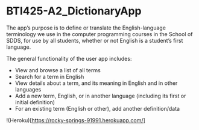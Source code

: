 # BTI425-A2_DictionaryApp

The app’s purpose is to define or translate the English-language terminology we use in the computer programming courses in the School of SDDS, for use by all students, whether or not English is a student’s first language.

The general functionality of the user app includes:

- View and browse a list of all terms
- Search for a term in English
- View details about a term, and its meaning in English and in other languages
- Add a new term, English, or in another language (including its first or initial definition)
- For an existing term (English or other), add another definition/data

!(Heroku)[https://rocky-springs-91991.herokuapp.com/]
